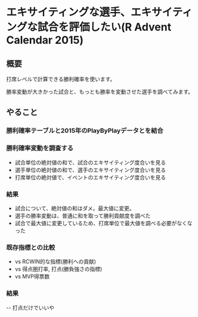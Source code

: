 エキサイティングな選手、エキサイティングな試合を評価したい(R Advent Calendar 2015)
===

## 概要

打席レベルで計算できる勝利確率を使います。

勝率変動が大きかった試合と、もっとも勝率を変動させた選手を調べてみます。

## やること

### 勝利確率テーブルと2015年のPlayByPlayデータとを結合 
###  勝利確率変動を調査する
- 試合単位の絶対値の和で、試合のエキサイティング度合いを見る
- 選手単位の絶対値の和で、選手のエキサイティング度合いを見る
- 打席単位の絶対値で、イベントのエキサイティング度合いを見る

### 結果
- 試合について、絶対値の和はダメ。最大値に変更。
- 選手の勝率変動は、普通に和を取って勝利貢献度を調べた
- 試合で最大値に変更しているため、打席単位で最大値を調べる必要がなくなった


###  既存指標との比較
- vs RCWIN的な指標(勝利への貢献)
- vs 得点圏打率, 打点(勝負強さの指標)
- vs MVP得票数

### 結果
-- 打点だけでいいや

